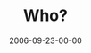 ---
layout: message
category: message
series: "Wisdom"
title: "Who?"
date: 2006-09-23-00-00
message_id: 50
audio: "http://s3.amazonaws.com/crossroads-media/messages/audio/Wisdom_02_Who_09-24-06_Tome.mp3"
audio-duration: "30:43"
tag: 
 - decision
 - wisdom
 - wise
 - simple
 - mocker
 - fool
 - tome
explicit: false
---